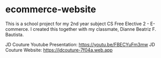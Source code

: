 # ecommerce-website
This is a school project for my 2nd year subject CS Free Elective 2 - E-commerce. I created this together with my classmate, Dianne Beatriz F. Bautista.

JD Couture Youtube Presentation: https://youtu.be/FBECYuFm3mw
JD Couture Website: https://jdcouture-7f04a.web.app

